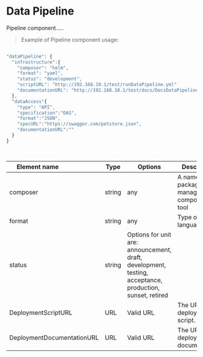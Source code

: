 # Data Pipeline

Pipeline component.....


> Example of Pipeline component usage:

```javascript
   
"dataPipeline": {
  "infrastructure":{
    "composer": "helm",
    "format": "yaml",
    "status": "development",
    "scriptURL": "http://192.168.10.1/test/runDataPipeline.yml"
    "documentationURL": "http://192.168.10.1/test/docs/DocsDataPipeline.html"
  },
  "dataAccess"{
    "type": "API",
    "specification":"OAS",
    "format":"JSON",
    "specURL":"https://swagger.com/petstore.json",
    "documentationURL":""
  }
}

  
```
| <div style="width:150px">Element name</div>   | Type  | Options  | Description  |
|---|---|---|---|
| composer | string | any | A name of the package manager, composer or tool |
| format | string  | any |  Type of script language|
| status | string  | Options for unit are: announcement, draft, development, testing, acceptance, production, sunset, retired |
| DeploymentScriptURL | URL | Valid URL  | 	The URL of the deployment script. |
| DeploymentDocumentationURL | URL | Valid URL  | 	The URL of the deployment documentation |

